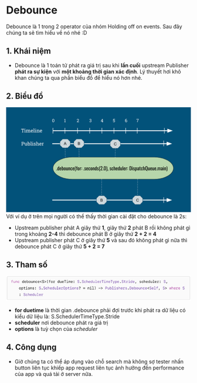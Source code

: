 # Debounce
Debounce là 1 trong 2 operator của nhóm Holding off on events. Sau đây chúng ta sẽ tìm hiểu về nó nhé :D
## 1. Khái niệm
 - Debounce là 1 toán tử phát ra giá trị sau khi **lần cuối** upstream Publisher **phát ra sự kiện** với **một khoảng thời gian xác định**. Lý thuyết hơi khô khan chúng ta qua phần biểu đồ để hiểu nó hơn nhé.
## 2. Biểu đồ
![Debounce](https://github.com/blkbrds/rd-combine/blob/b6fe37d3fd04f36709f78de982b366daf5d6f922/Research%20documentations/6.%20Time%20Manipulations%20Operators/ResourseImage/img_debounce.png)
Với ví dụ ở trên mọi người có thể thấy thời gian cài đặt cho debounce là 2s: 
- Upstream publisher phát A giây thứ **1**, giây thứ **2** phát B rồi không phát gì trong khoảng **2-4** thì debounce phát B ở giây thứ **2 + 2 = 4**
- Upstream publisher phát C ở giây thứ **5** và sau đó không phát gì nữa thì debounce phát C ở giây thứ **5 + 2 = 7**

## 3. Tham số
![Debounce](https://github.com/blkbrds/rd-combine/blob/b6fe37d3fd04f36709f78de982b366daf5d6f922/Research%20documentations/6.%20Time%20Manipulations%20Operators/ResourseImage/img_func_debounce.png)
- **for duetime** là thời gian .debounce phải đợi trước khi phát ra dữ liệu có kiểu dữ liệu là: S.SchedulerTimeType.Stride  
- **scheduler** nơi debounce phát ra giá trị
- **options** là tuỳ chọn của *scheduler*

## 4. Công dụng
- Giờ chúng ta có thể áp dụng vào chỗ search mà không sợ tester nhấn button liên tục khiếp app request liên tục ảnh hưởng đến performance của app và quá tải ở server nữa.
